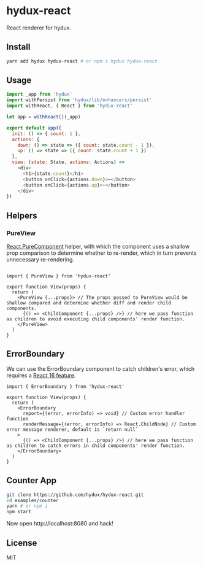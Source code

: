 # hydux-react
React renderer for hydux.

## Install
```sh
yarn add hydux hydux-react # or npm i hydux hydux-react
```

## Usage


```js
import _app from 'hydux'
import withPersist from 'hydux/lib/enhancers/persist'
import withReact, { React } from 'hydux-react'

let app = withReact()(_app)

export default app({
  init: () => { count: 1 },
  actions: {
    down: () => state => ({ count: state.count - 1 }),
    up: () => state => ({ count: state.count + 1 })
  },
  view: (state: State, actions: Actions) =>
    <div>
      <h1>{state.count}</h1>
      <button onClick={actions.down}>–</button>
      <button onClick={actions.up}>+</button>
    </div>
})
```

## Helpers

### PureView

[React.PureComponent](https://reactjs.org/docs/react-api.html#reactpurecomponent) helper, with which the component uses a shallow prop comparison to determine whether to re-render, which in turn prevents unnecessary re-rendering.

```tsx

import { PureView } from 'hydux-react'

export function View(props) {
  return (
    <PureView {...props}> // The props passed to PureView would be shallow compared and determine whether diff and render child components.
      {() => <ChildComponent {...props} />} // here we pass function as children to avoid executing child components' render function.
    </PureView>
  )
}

```

## ErrorBoundary

We can use the ErrorBoundary component to catch children's error, which requires a [React 16 feature](https://reactjs.org/docs/error-boundaries.html).

```tsx
import { ErrorBoundary } from 'hydux-react'

export function View(props) {
  return (
    <ErrorBoundary
      report={(error, errorInfo) => void} // Custom error handler function
      renderMessage={(error, errorInfo) => React.ChildNode} // Custom error message renderer, default is `return null`
    >
      {() => <ChildComponent {...props} />} // here we pass function as children to catch errors in child components' render function.
    </ErrorBoundary>
  )
}
```


## Counter App

```sh
git clone https://github.com/hydux/hydux-react.git
cd examples/counter
yarn # or npm i
npm start
```

Now open http://localhost:8080 and hack!

## License

MIT
